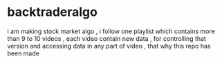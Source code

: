 # backtraderalgo
i am making stock market algo , i follow one playlist which contains more than 9 to 10 videos , each video contain new data , for controlling that version and accessing data in any part of video  , that why this repo has been made 
